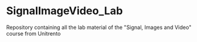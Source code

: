 # SignalImageVideo_Lab

Repository containing all the lab material of the "Signal, Images and Video" course from Unitrento
